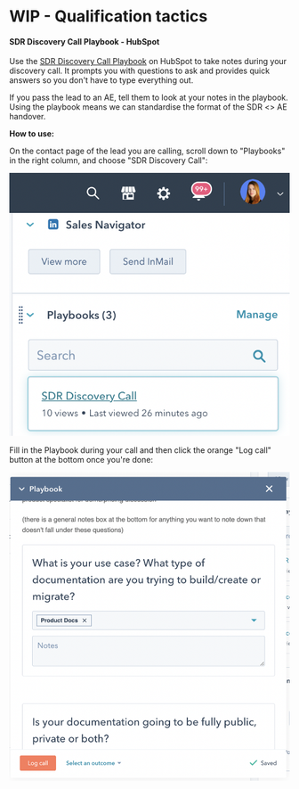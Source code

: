 # WIP - Qualification tactics

#### SDR Discovery Call Playbook - HubSpot

Use the [SDR Discovery Call Playbook](https://app.hubspot.com/playbooks/8443689/compose/570933) on HubSpot to take notes during your discovery call.  It prompts you with questions to ask and provides quick answers so you don't have to type everything out.&#x20;

If you pass the lead to an AE, tell them to look at your notes in the playbook. Using the playbook means we can standardise the format of the SDR <> AE handover.&#x20;

**How to use:**

On the contact page of the lead you are calling, scroll down to "Playbooks" in the right column, and choose "SDR Discovery Call":

![](<../../.gitbook/assets/Screenshot 2022-01-14 at 12.07.42 PM.png>)

Fill in the Playbook during your call and then click the orange "Log call" button at the bottom once you're done:

![](<../../.gitbook/assets/Screenshot 2022-01-14 at 12.09.10 PM.png>)
